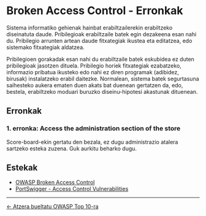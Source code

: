 # Broken Access Control - Erronkak

Sistema informatiko gehienak hainbat erabiltzailerekin erabiltzeko diseinatuta daude. Pribilegioak erabiltzaile batek egin dezakeena esan nahi du. Pribilegio arrunten artean daude fitxategiak ikustea eta editatzea, edo sistemako fitxategiak aldatzea.

Pribilegioen gorakadak esan nahi du erabiltzaile batek eskubidea ez duten pribilegioak jasotzen dituela. Pribilegio horiek fitxategiak ezabatzeko, informazio pribatua ikusteko edo nahi ez diren programak (adibidez, birusak) instalatzeko erabil daitezke. Normalean, sistema batek segurtasuna saihesteko aukera ematen duen akats bat duenean gertatzen da, edo, bestela, erabiltzeko moduari buruzko diseinu-hipotesi akastunak dituenean.

## Erronkak

### 1. erronka: Access the administration section of the store

Score-board-ekin gertatu den bezala, ez dugu administrazio atalera sartzeko esteka zuzena. Guk aurkitu beharko dugu. 




## Estekak
- [OWASP Broken Access Control](https://owasp.org/Top10/A01_2021-Broken_Access_Control/)
- [PortSwigger - Access Control Vulnerabilities](https://portswigger.net/web-security/access-control)


---

[← Atzera bueltatu OWASP Top 10-ra](../oinarriak_mehatxuak/owasp_top10.md)